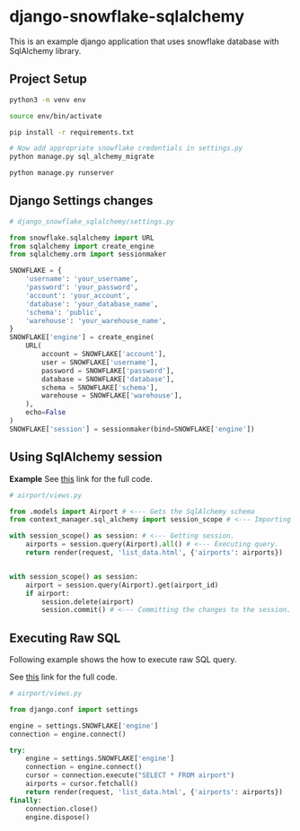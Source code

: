# django-snowflake-sqlalchemy

This is an example django application that uses snowflake database with SqlAlchemy library.

## Project Setup

``` bash
python3 -m venv env

source env/bin/activate

pip install -r requirements.txt

# Now add appropriate snowflake credentials in settings.py
python manage.py sql_alchemy_migrate

python manage.py runserver
```

## Django Settings changes

``` python
# django_snowflake_sqlalchemy/settings.py

from snowflake.sqlalchemy import URL
from sqlalchemy import create_engine
from sqlalchemy.orm import sessionmaker

SNOWFLAKE = {
    'username': 'your_username',
    'password': 'your_password',
    'account': 'your_account',
    'database': 'your_database_name',
    'schema': 'public',
    'warehouse': 'your_warehouse_name',
}
SNOWFLAKE['engine'] = create_engine(
    URL(
        account = SNOWFLAKE['account'],
        user = SNOWFLAKE['username'],
        password = SNOWFLAKE['password'],
        database = SNOWFLAKE['database'],
        schema = SNOWFLAKE['schema'],
        warehouse = SNOWFLAKE['warehouse'],
    ),
    echo=False
)
SNOWFLAKE['session'] = sessionmaker(bind=SNOWFLAKE['engine'])
```

## Using SqlAlchemy session

**Example**
See [this](https://github.com/tysonpaul89/django-snowflake-sqlalchemy/blob/main/crud/views.py) link for the full code.

``` python
# airport/views.py

from .models import Airport # <--- Gets the SqlAlchemy schema
from context_manager.sql_alchemy import session_scope # <--- Importing session.

with session_scope() as session: # <--- Getting session.
    airports = session.query(Airport).all() # <--- Executing query.
    return render(request, 'list_data.html', {'airports': airports})


with session_scope() as session:
    airport = session.query(Airport).get(airport_id)
    if airport:
        session.delete(airport)
        session.commit() # <--- Committing the changes to the session.
```

## Executing Raw SQL

Following example shows the how to execute raw SQL query.

See [this](https://github.com/tysonpaul89/django-snowflake-sqlalchemy/blob/main/crud/views.py) link for the full code.

``` python
# airport/views.py

from django.conf import settings

engine = settings.SNOWFLAKE['engine']
connection = engine.connect()

try:
    engine = settings.SNOWFLAKE['engine']
    connection = engine.connect()
    cursor = connection.execute("SELECT * FROM airport")
    airports = cursor.fetchall()
    return render(request, 'list_data.html', {'airports': airports})
finally:
    connection.close()
    engine.dispose()
```